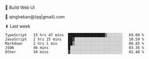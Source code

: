 🧙 Build Web UI

📧 qingheban@(qq|gmail).com

⬇ Last week

<!--START_SECTION:waka-->

```text
TypeScript   15 hrs 47 mins  █████████████████▒░░░░░░░   69.00 %
JavaScript   2 hrs 25 mins   ██▓░░░░░░░░░░░░░░░░░░░░░░   10.59 %
Markdown     2 hrs 1 min     ██▒░░░░░░░░░░░░░░░░░░░░░░   08.85 %
JSON         46 mins         █░░░░░░░░░░░░░░░░░░░░░░░░   03.36 %
Other        34 mins         ▓░░░░░░░░░░░░░░░░░░░░░░░░   02.48 %
```

<!--END_SECTION:waka-->

<!--
**banqinghe/banqinghe** is a ✨ _special_ ✨ repository because its `README.md` (this file) appears on your GitHub profile.

Here are some ideas to get you started:

- 🔭 I’m currently working on ...
- 🌱 I’m currently learning ...
- 👯 I’m looking to collaborate on ...
- 🤔 I’m looking for help with ...
- 💬 Ask me about ...
- 📫 How to reach me: ...
- 😄 Pronouns: ...
- ⚡ Fun fact: ...
-->
